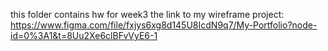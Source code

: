 this folder contains hw for week3
the link to my wireframe project:
https://www.figma.com/file/fxjys6xg8d145U8IcdN9q7/My-Portfolio?node-id=0%3A1&t=8Uu2Xe6clBFvVyE6-1
